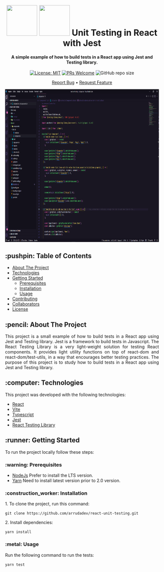<h1 align="center">
  <div style="display: inline-block;">
    <img src="https://cdn.jsdelivr.net/gh/devicons/devicon/icons/react/react-original.svg" height="100" width="100" />
    <img src="https://cdn.jsdelivr.net/gh/devicons/devicon/icons/jest/jest-plain.svg" height="100" width="100" />
  </div>
  Unit Testing in React with Jest
  <br>
</h1>

<h4 align="center">A simple example of how to build tests in a React app using Jest and Testing library.</h4>

<div align="center">

  [![License: MIT](https://img.shields.io/badge/License-MIT-brightgreen.svg)](https://opensource.org/licenses/MIT)
  [![PRs Welcome](https://img.shields.io/badge/PRs-welcome-brightgreen.svg?style=flat)](http://makeapullrequest.com)
  ![GitHub repo size](https://img.shields.io:/github/repo-size/arrudadev/react-unit-testing)

</div>

<p align="center">
  <a href="https://github.com/arrudadev/react-unit-testing/issues">Report Bug</a> •
  <a href="https://github.com/arrudadev/react-unit-testing/issues">Request Feature</a>
</p>

<img src="https://raw.githubusercontent.com/arrudadev/react-unit-testing/main/.github/assets/cover.png" height="500" width="100%" alt="cover" />

<h2 id="table-of-contents"> :pushpin: Table of Contents</h2>

* [About The Project](#about-the-project)
* [Technologies](#technologies)
* [Getting Started](#getting-started)
   * [Prerequisites](#prerequisites)
   * [Installation](#installation)
   * [Usage](#usage)
* [Contributing](#contributing)
* [Collaborators](#collaborators)
* [License](#license)

<h2 id="about-the-project"> :pencil: About The Project</h2>

<p align="justify">
  This project is a small example of how to build tests in a React app using Jest and Testing library. Jest is a framework to build tests in Javascript. The React Testing Library is a very light-weight solution for testing React components. It provides light utility functions on top of react-dom and react-dom/test-utils, in a way that encourages better testing practices. The purpose of this project is to study how to build tests in a React app using Jest and Testing library.
</p>

<h2 id="technologies"> :computer: Technologies</h2>

This project was developed with the following technologies:

- [React](https://reactjs.org)
- [Vite](https://vitejs.dev/)
- [Typescript](https://www.typescriptlang.org/)
- [Jest](https://jestjs.io/pt-BR/)
- [React Testing Library](https://testing-library.com/docs/react-testing-library/intro/)

<h2 id="getting-started"> :runner: Getting Started</h2>

<p align="justify">
  To run the project locally follow these steps:
</p>

<h3 id="prerequisites"> :warning: Prerequisites</h3>

- [NodeJs](https://nodejs.org/en/) Prefer to install the LTS version.
- [Yarn](https://yarnpkg.com/) Need to install latest version prior to 2.0 version.

<h3 id="installation"> :construction_worker: Installation</h3>

<p align="justify">
  1. To clone the project, run this command:
</p>

```
git clone https://github.com/arrudadev/react-unit-testing.git
```

<p align="justify">
  2. Install dependencies:
</p>

```
yarn install
```

<h3 id="usage"> :metal: Usage</h3>

<p align="justify">
  Run the following command to run the tests:
</p>

```
yarn test
```
